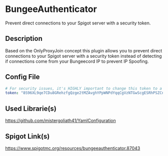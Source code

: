 # BungeeAuthenticator
Prevent direct connections to your Spigot server with a security token.

## Description
Based on the OnlyProxyJoin concept this plugin allows you to prevent direct connections to your Spigot server with a security token instead of detecting if connections come from your Bungeecord IP to prevent IP Spoofing.

## Config File
```yaml
# For security issues, it's HIGHLY important to change this token to a UNIQUE token made by YOURSELF and this token must be the SAME on BOTH Bungeecord AND Spigot.
token: "8S96XL9qe7CDu8GRehzfgQzge2tMZAvghYPpWNPdYqqCgVzNTGwScgESRhPSZCnJZWRMUm"
```

## Used Librarie(s)
https://github.com/mistergoliath41/YamlConfiguration

## Spigot Link(s)
https://www.spigotmc.org/resources/bungeeauthenticator.87043
